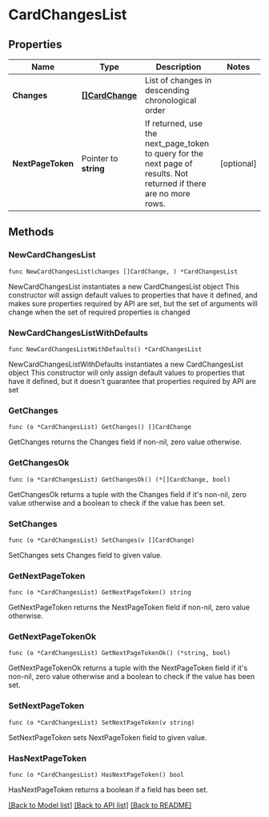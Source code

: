 # CardChangesList

## Properties

Name | Type | Description | Notes
------------ | ------------- | ------------- | -------------
**Changes** | [**[]CardChange**](CardChange.md) | List of changes in descending chronological order | 
**NextPageToken** | Pointer to **string** | If returned, use the next_page_token to query for the next page of results. Not returned if there are no more rows. | [optional] 

## Methods

### NewCardChangesList

`func NewCardChangesList(changes []CardChange, ) *CardChangesList`

NewCardChangesList instantiates a new CardChangesList object
This constructor will assign default values to properties that have it defined,
and makes sure properties required by API are set, but the set of arguments
will change when the set of required properties is changed

### NewCardChangesListWithDefaults

`func NewCardChangesListWithDefaults() *CardChangesList`

NewCardChangesListWithDefaults instantiates a new CardChangesList object
This constructor will only assign default values to properties that have it defined,
but it doesn't guarantee that properties required by API are set

### GetChanges

`func (o *CardChangesList) GetChanges() []CardChange`

GetChanges returns the Changes field if non-nil, zero value otherwise.

### GetChangesOk

`func (o *CardChangesList) GetChangesOk() (*[]CardChange, bool)`

GetChangesOk returns a tuple with the Changes field if it's non-nil, zero value otherwise
and a boolean to check if the value has been set.

### SetChanges

`func (o *CardChangesList) SetChanges(v []CardChange)`

SetChanges sets Changes field to given value.


### GetNextPageToken

`func (o *CardChangesList) GetNextPageToken() string`

GetNextPageToken returns the NextPageToken field if non-nil, zero value otherwise.

### GetNextPageTokenOk

`func (o *CardChangesList) GetNextPageTokenOk() (*string, bool)`

GetNextPageTokenOk returns a tuple with the NextPageToken field if it's non-nil, zero value otherwise
and a boolean to check if the value has been set.

### SetNextPageToken

`func (o *CardChangesList) SetNextPageToken(v string)`

SetNextPageToken sets NextPageToken field to given value.

### HasNextPageToken

`func (o *CardChangesList) HasNextPageToken() bool`

HasNextPageToken returns a boolean if a field has been set.


[[Back to Model list]](../README.md#documentation-for-models) [[Back to API list]](../README.md#documentation-for-api-endpoints) [[Back to README]](../README.md)


